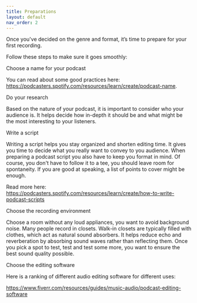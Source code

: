```yaml
---
title: Preparations
layout: default
nav_order: 2
---
```


Once you've decided on the genre and format, it’s time to prepare for your first recording.

Follow these steps to make sure it goes smoothly:

Choose a name for your podcast 

You can read about some good practices here: https://podcasters.spotify.com/resources/learn/create/podcast-name.

Do your research

Based on the nature of your podcast, it is important to consider who your audience is. It helps decide how in-depth it should be and what might be the most interesting to your listeners.

Write a script

Writing a script helps you stay organized and shorten editing time. It gives you time to decide what you really want to convey to you audience. When preparing a podcast script you also have to keep you format in mind. Of course, you don't have to follow it to a tee, you should leave room for spontaneity. If you are good at speaking, a list of points to cover might be enough. 

Read more here: https://podcasters.spotify.com/resources/learn/create/how-to-write-podcast-scripts 

Choose the recording environment

Choose a room without any loud appliances, you want to avoid background noise. Many people record in closets.  Walk-in closets are typically filled with clothes, which act as natural sound absorbers. It helps reduce echo and reverberation by absorbing sound waves rather than reflecting them. Once you pick a spot to test, test and test some more, you want to ensure the best sound quality possible.

Choose the editing software

Here is a ranking of different audio editing software for different uses: 

https://www.fiverr.com/resources/guides/music-audio/podcast-editing-software